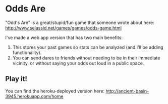 # Odds Are

"Odd's Are" is a great/stupid/fun game that someone wrote about here: http://www.selassid.net/games/games/odds-game.html

I've made a web app version that has two main benefits:
 1. This stores your past games so stats can be analyzed (and I'll be adding functionality).
 2. You can send dares to friends without needing to be in their immediate vicinity, or without saying your odds out loud in a public space.
 
## Play it!
You can find the heroku-deployed version here: http://ancient-basin-3945.herokuapp.com/home
